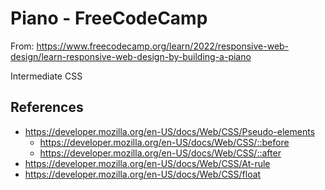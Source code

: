 # Piano - FreeCodeCamp

From: https://www.freecodecamp.org/learn/2022/responsive-web-design/learn-responsive-web-design-by-building-a-piano

Intermediate CSS

## References

- https://developer.mozilla.org/en-US/docs/Web/CSS/Pseudo-elements
    - https://developer.mozilla.org/en-US/docs/Web/CSS/::before
    - https://developer.mozilla.org/en-US/docs/Web/CSS/::after
- https://developer.mozilla.org/en-US/docs/Web/CSS/At-rule
- https://developer.mozilla.org/en-US/docs/Web/CSS/float
